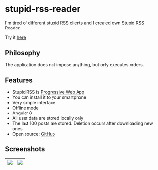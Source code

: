 # stupid-rss-reader

I'm tired of different stupid RSS clients and I created own Stupid RSS Reader.

Try it [here](https://gurov.github.io/stupid-rss-reader/)

## Philosophy
The application does not impose anything, but only executes orders.

## Features
* Stupid RSS is [Progressive Web App](https://developers.google.com/web/progressive-web-apps/)
* You can install it to your smartphone
* Very simple interface
* Offline mode
* Angular 8
* All user data are stored locally only
* The last 100 posts are stored. Deletion occurs after downloading new ones
* Open source: [GitHub](https://github.com/gurov/stupid-rss-reader)

## Screenshots

|![](https://res.cloudinary.com/gurov/image/upload/w_350/v1548491816/stupid-rss-reader/photo_2019-01-26_15-36-30.png)|![](https://res.cloudinary.com/gurov/image/upload/w_350/v1548491816/stupid-rss-reader/photo_2019-01-26_15-36-38.png)|
|----|---|

